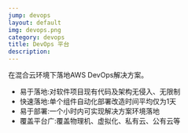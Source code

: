 ```yaml
---
jump: devops
layout: default
img: devops.png
category: devops
title: DevOps 平台
description:
---
```

在混合云环境下落地AWS DevOps解决方案。
 * 易于落地:对软件项目现有代码及架构无侵入、无限制
 * 快速落地:单个组件自动化部署改造时间平均仅为1天
 * 易于部署:一个小时内可实现解决方案环境落地
 * 覆盖平台广:覆盖物理机、虚拟化、私有云、公有云等